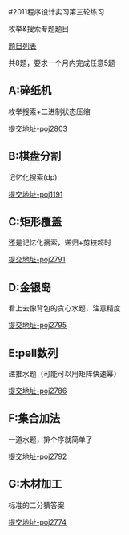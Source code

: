 #2011程序设计实习第三轮练习

枚举&搜索专题题目

[题目列表](http://cxsjsx.openjudge.cn/contest201103/)

共8题，要求一个月内完成任意5题

## A:碎纸机

枚举搜索+二进制状态压缩

[提交地址-poj2803](http://bailian.openjudge.cn/practice/2803/)

## B:棋盘分割

记忆化搜索(dp)

[提交地址-poj1191](http://bailian.openjudge.cn/practice/1191/)

## C:矩形覆盖

还是记忆化搜索，递归+剪枝超时

[提交地址-poj2791](http://bailian.openjudge.cn/practice/2791/)

## D:金银岛

看上去像背包的贪心水题，注意精度

[提交地址-poj2795](http://bailian.openjudge.cn/practice/2795/)

## E:pell数列

递推水题（可能可以用矩阵快速幂）

[提交地址-poj2786](http://bailian.openjudge.cn/practice/2786/)

## F:集合加法

一道水题，排个序就简单了

[提交地址-poj2792](http://bailian.openjudge.cn/practice/2792/)

## G:木材加工

标准的二分猜答案

[提交地址-poj2774](http://bailian.openjudge.cn/practice/2774/)
